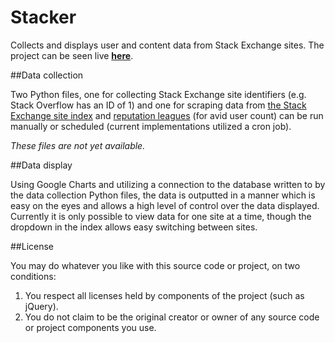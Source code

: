 Stacker
=======

Collects and displays user and content data from Stack Exchange sites. The project can be seen live [**here**](http://codemanteau.com/stacker/).

##Data collection

Two Python files, one for collecting Stack Exchange site identifiers (e.g. Stack Overflow has an ID of 1) and one for scraping data from [the Stack Exchange site index](http://stackexchange.com/sites) and [reputation leagues](http://stackexchange.com/leagues) (for avid user count) can be run manually or scheduled (current implementations utilized a cron job).

*These files are not yet available.*

##Data display

Using Google Charts and utilizing a connection to the database written to by the data collection Python files, the data is outputted in a manner which is easy on the eyes and allows a high level of control over the data displayed. Currently it is only possible to view data for one site at a time, though the dropdown in the index allows easy switching between sites.

##License

You may do whatever you like with this source code or project, on two conditions:

1. You respect all licenses held by components of the project (such as jQuery).
1. You do not claim to be the original creator or owner of any source code or project components you use.
